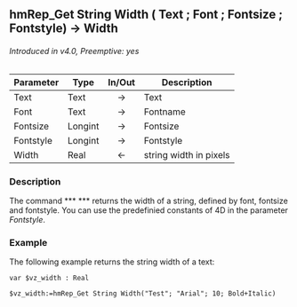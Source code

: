 ## hmRep_Get String Width ( Text ; Font ; Fontsize ; Fontstyle) → Width
###### Introduced in v4.0, Preemptive: yes

|Parameter|Type|In/Out|Description
|---|---|:---:|---
|Text|Text|→|Text
|Font|Text|→|Fontname
|Fontsize|Longint|→|Fontsize
|Fontstyle|Longint|→|Fontstyle
|Width|Real|←|string width in pixels

### Description
The command *** <self> *** returns the width of a string, defined by font, fontsize and fontstyle. You can use the predefinied constants of 4D in the parameter *Fontstyle*.

### Example
The following example returns the string width of a text:

```4d
var $vz_width : Real

$vz_width:=hmRep_Get String Width("Test"; "Arial"; 10; Bold+Italic)
```

